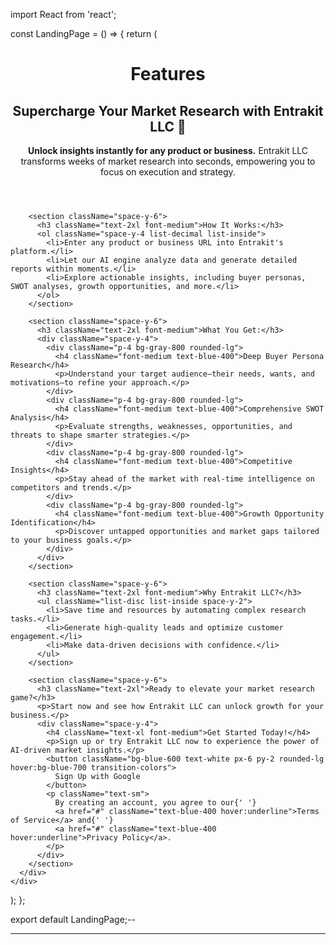 import React from 'react';

const LandingPage = () => {
  return (
    <div className="min-h-screen bg-gray-900 text-gray-300 font-['Playfair Display'] p-8">
      <div className="max-w-4xl mx-auto space-y-12 animate-slide-up">
        <header className="space-y-4">
          <h1 className="text-4xl font-medium">Features</h1>
          <h2 className="text-3xl font-medium text-blue-400">
            Supercharge Your Market Research with Entrakit LLC 🚀
          </h2>
          <p className="text-xl">
            <strong>Unlock insights instantly for any product or business.</strong> Entrakit LLC transforms weeks of market research into seconds, empowering you to focus on execution and strategy.
          </p>
        </header>

        <section className="space-y-6">
          <h3 className="text-2xl font-medium">How It Works:</h3>
          <ol className="space-y-4 list-decimal list-inside">
            <li>Enter any product or business URL into Entrakit's platform.</li>
            <li>Let our AI engine analyze data and generate detailed reports within moments.</li>
            <li>Explore actionable insights, including buyer personas, SWOT analyses, growth opportunities, and more.</li>
          </ol>
        </section>

        <section className="space-y-6">
          <h3 className="text-2xl font-medium">What You Get:</h3>
          <div className="space-y-4">
            <div className="p-4 bg-gray-800 rounded-lg">
              <h4 className="font-medium text-blue-400">Deep Buyer Persona Research</h4>
              <p>Understand your target audience—their needs, wants, and motivations—to refine your approach.</p>
            </div>
            <div className="p-4 bg-gray-800 rounded-lg">
              <h4 className="font-medium text-blue-400">Comprehensive SWOT Analysis</h4>
              <p>Evaluate strengths, weaknesses, opportunities, and threats to shape smarter strategies.</p>
            </div>
            <div className="p-4 bg-gray-800 rounded-lg">
              <h4 className="font-medium text-blue-400">Competitive Insights</h4>
              <p>Stay ahead of the market with real-time intelligence on competitors and trends.</p>
            </div>
            <div className="p-4 bg-gray-800 rounded-lg">
              <h4 className="font-medium text-blue-400">Growth Opportunity Identification</h4>
              <p>Discover untapped opportunities and market gaps tailored to your business goals.</p>
            </div>
          </div>
        </section>

        <section className="space-y-6">
          <h3 className="text-2xl font-medium">Why Entrakit LLC?</h3>
          <ul className="list-disc list-inside space-y-2">
            <li>Save time and resources by automating complex research tasks.</li>
            <li>Generate high-quality leads and optimize customer engagement.</li>
            <li>Make data-driven decisions with confidence.</li>
          </ul>
        </section>

        <section className="space-y-6">
          <h3 className="text-2xl">Ready to elevate your market research game?</h3>
          <p>Start now and see how Entrakit LLC can unlock growth for your business.</p>
          <div className="space-y-4">
            <h4 className="text-xl font-medium">Get Started Today!</h4>
            <p>Sign up or try Entrakit LLC now to experience the power of AI-driven market insights.</p>
            <button className="bg-blue-600 text-white px-6 py-2 rounded-lg hover:bg-blue-700 transition-colors">
              Sign Up with Google
            </button>
            <p className="text-sm">
              By creating an account, you agree to our{' '}
              <a href="#" className="text-blue-400 hover:underline">Terms of Service</a> and{' '}
              <a href="#" className="text-blue-400 hover:underline">Privacy Policy</a>.
            </p>
          </div>
        </section>
      </div>
    </div>
  );
};

export default LandingPage;--

---


